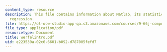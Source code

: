```yaml
---
content_type: resource
description: This file contains information about Matlab, its statistics and linear
  regression.
file: https://ol-ocw-studio-app-qa.s3.amazonaws.com/courses/9-66j-computational-cognitive-science-fall-2004/e223530a02c66601b092d787005fefd7_werfelintro.pdf
file_type: application/pdf
resourcetype: Document
title: werfelintro.pdf
uid: e223530a-02c6-6601-b092-d787005fefd7
---
```

